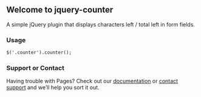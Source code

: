 ## Welcome to jquery-counter

A simple jQuery plugin that displays characters left / total left in form fields.

### Usage
```markdown
$('.counter').counter();
```
### Support or Contact

Having trouble with Pages? Check out our [documentation](https://help.github.com/categories/github-pages-basics/) or [contact support](https://github.com/contact) and we’ll help you sort it out.
